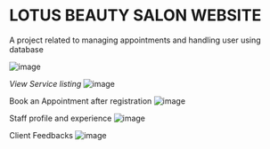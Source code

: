 <h1> LOTUS BEAUTY SALON WEBSITE</h1>
A project related to managing appointments and handling user using database 


![image](https://github.com/user-attachments/assets/bbdd67ae-b880-437e-bd79-a2187e8c7e05)

<i>View Service listing</i>
![image](https://github.com/user-attachments/assets/9ee71525-4f66-4702-9a19-70784a709754)

Book an  Appointment after registration
![image](https://github.com/user-attachments/assets/7d670e4f-6ad0-4e76-a6c2-07d82a0e18b4)

Staff profile and experience
![image](https://github.com/user-attachments/assets/338a7ac7-2d2e-45bd-82a7-d9e7d6b9c8af)

Client Feedbacks
![image](https://github.com/user-attachments/assets/9746e935-5c15-4fca-895f-d78d79bd7bb8)




